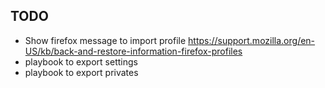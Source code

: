 ## TODO

- Show firefox message to import profile https://support.mozilla.org/en-US/kb/back-and-restore-information-firefox-profiles
- playbook to export settings
- playbook to export privates